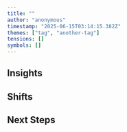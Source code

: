 ```yaml
---
title: ""
author: "anonymous"
timestamp: "2025-06-15T03:14:15.382Z"
themes: ["tag", "another-tag"]
tensions: []
symbols: []
---
```


## Insights


## Shifts


## Next Steps
